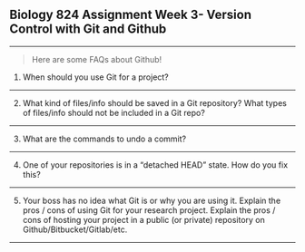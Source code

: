 ## **Biology 824 Assignment Week 3- Version Control with Git and Github**

---
> Here are some FAQs about Github!

1. When should you use Git for a project?

---

2. What kind of files/info should be saved in a Git repository? What types of files/info should not be included in a Git repo?

---

3. What are the commands to undo a commit?

---

4. One of your repositories is in a “detached HEAD” state. How do you fix this?

---

5. Your boss has no idea what Git is or why you are using it. Explain the pros / cons of using Git for your research project. Explain the pros / cons of hosting your project in a public (or private) repository on Github/Bitbucket/Gitlab/etc.

---

